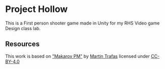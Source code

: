 # Project Hollow

This is a First person shooter game made in Unity for my RHS Video game Design class lab.

## Resources

This work is based on ["Makarov PM"](https://sketchfab.com/3d-models/makarov-pm-dbf03ce95c834cb7b07edba799dcd46a) by [Martin Trafas](https://sketchfab.com/Bexxie) licensed under [CC-BY-4.0](http://creativecommons.org/licenses/by/4.0/)
